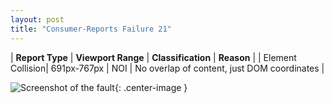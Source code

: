 ```yaml
---
layout: post
title: "Consumer-Reports Failure 21"
---
```

| **Report Type** | **Viewport Range** | **Classification** | **Reason** |
| Element Collision| 691px-767px | NOI | No overlap of content, just DOM coordinates | 

![Screenshot of the fault](../../../assets/images/Consumer-Reports/fault21/overlapWidth729.png){: .center-image }